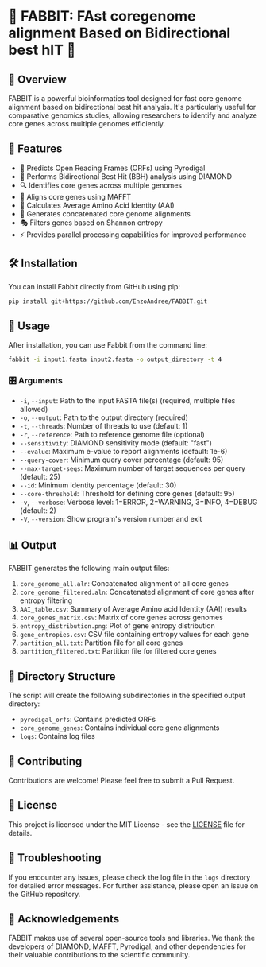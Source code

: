 # 🧬 FABBIT: FAst coregenome alignment Based on Bidirectional best hIT 🚀

## 🌟 Overview

FABBIT is a powerful bioinformatics tool designed for fast core genome alignment based on bidirectional best hit analysis. It's particularly useful for comparative genomics studies, allowing researchers to identify and analyze core genes across multiple genomes efficiently.

## 🎉 Features

- 🧬 Predicts Open Reading Frames (ORFs) using Pyrodigal
- 💎 Performs Bidirectional Best Hit (BBH) analysis using DIAMOND
- 🔍 Identifies core genes across multiple genomes
- 🧩 Aligns core genes using MAFFT
- 🧮 Calculates Average Amino Acid Identity (AAI)
- 🔗 Generates concatenated core genome alignments
- 🎭 Filters genes based on Shannon entropy
- ⚡ Provides parallel processing capabilities for improved performance

## 🛠️ Installation

You can install Fabbit directly from GitHub using pip:

```bash
pip install git+https://github.com/EnzoAndree/FABBIT.git
```

## 🚀 Usage

After installation, you can use Fabbit from the command line:

```bash
fabbit -i input1.fasta input2.fasta -o output_directory -t 4
```

### 🎛️ Arguments

- `-i`, `--input`: Path to the input FASTA file(s) (required, multiple files allowed)
- `-o`, `--output`: Path to the output directory (required)
- `-t`, `--threads`: Number of threads to use (default: 1)
- `-r`, `--reference`: Path to reference genome file (optional)
- `--sensitivity`: DIAMOND sensitivity mode (default: "fast")
- `--evalue`: Maximum e-value to report alignments (default: 1e-6)
- `--query-cover`: Minimum query cover percentage (default: 95)
- `--max-target-seqs`: Maximum number of target sequences per query (default: 25)
- `--id`: Minimum identity percentage (default: 30)
- `--core-threshold`: Threshold for defining core genes (default: 95)
- `-v`, `--verbose`: Verbose level: 1=ERROR, 2=WARNING, 3=INFO, 4=DEBUG (default: 2)
- `-V`, `--version`: Show program's version number and exit

## 📊 Output

FABBIT generates the following main output files:

1. `core_genome_all.aln`: Concatenated alignment of all core genes
2. `core_genome_filtered.aln`: Concatenated alignment of core genes after entropy filtering
3. `AAI_table.csv`: Summary of Average Amino acid Identity (AAI) results
4. `core_genes_matrix.csv`: Matrix of core genes across genomes
5. `entropy_distribution.png`: Plot of gene entropy distribution
6. `gene_entropies.csv`: CSV file containing entropy values for each gene
7. `partition_all.txt`: Partition file for all core genes
8. `partition_filtered.txt`: Partition file for filtered core genes

## 📁 Directory Structure

The script will create the following subdirectories in the specified output directory:
- `pyrodigal_orfs`: Contains predicted ORFs
- `core_genome_genes`: Contains individual core gene alignments
- `logs`: Contains log files

## 🤝 Contributing

Contributions are welcome! Please feel free to submit a Pull Request.

## 📜 License

This project is licensed under the MIT License - see the [LICENSE](LICENSE) file for details.

## 🐛 Troubleshooting

If you encounter any issues, please check the log file in the `logs` directory for detailed error messages. For further assistance, please open an issue on the GitHub repository.

## 🙏 Acknowledgements

FABBIT makes use of several open-source tools and libraries. We thank the developers of DIAMOND, MAFFT, Pyrodigal, and other dependencies for their valuable contributions to the scientific community.